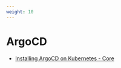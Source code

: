 ```yaml
---
weight: 10
---
```


# ArgoCD

- [Installing ArgoCD on Kubernetes - Core](/docs/kubernetes/argocd/installing_argocd_on_kubernetes)
